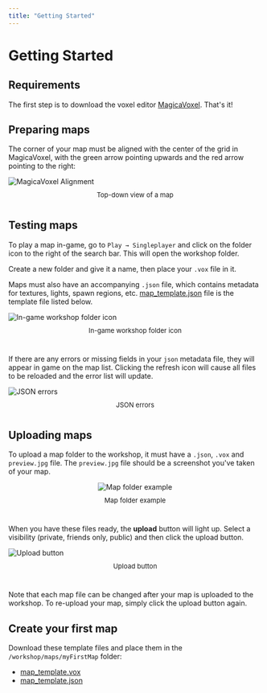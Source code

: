 ```yaml
---
title: "Getting Started"
---
```


# Getting Started

## Requirements

The first step is to download the voxel editor [MagicaVoxel](https://ephtracy.github.io/). That's it!

## Preparing maps

The corner of your map must be aligned with the center of the grid in MagicaVoxel, with the green arrow pointing upwards and the red arrow pointing to the right:

<img src="/alignment.png" alt="MagicaVoxel Alignment"/>
<div style="justify-content: center; display: flex; margin-top:10px; font-size: 13px; margin-bottom: 40px">
    <span>Top-down view of a map</span>
</div>
 
## Testing maps

To play a map in-game, go to `Play → Singleplayer` and click on the folder icon to the right of the search bar. This will open the workshop folder.

Create a new folder and give it a name, then place your `.vox` file in it.

Maps must also have an accompanying `.json` file, which contains metadata for textures, lights, spawn regions, etc. [map_template.json](/map_template.json) file is the template file listed below.


<img src="/folderbutton.png" alt="In-game workshop folder icon"/>
<div style="justify-content: center; display: flex; margin-top:10px; font-size: 13px; margin-bottom: 40px">
    <span>In-game workshop folder icon</span>
</div>


If there are any errors or missing fields in your `json` metadata file, they will appear in game on the map list. Clicking the refresh icon will cause all files to be reloaded and the error list will update.

<img src="/errors.png" alt="JSON errors"/>
<div style="justify-content: center; display: flex; margin-top:10px; font-size: 13px; margin-bottom: 40px">
    <span>JSON errors</span>
</div>


## Uploading maps

To upload a map folder to the workshop, it must have a `.json`, `.vox` and `preview.jpg` file. The `preview.jpg` file should be a screenshot you've taken of your map.

<div style="justify-content: center; display: flex;">
    <img src="/folderexample.png" alt="Map folder example"/>
</div>
<div style="justify-content: center; display: flex; margin-top:10px; font-size: 13px; margin-bottom: 40px">
    <span>Map folder example</span>
</div>

When you have these files ready, the **upload** button will light up. Select a visibility (private, friends only, public) and then click the upload button.

<img src="/uploadbutton.png" alt="Upload button"/>
<div style="justify-content: center; display: flex; margin-top:10px; font-size: 13px; margin-bottom: 40px">
    <span>Upload button</span>
</div>

Note that each map file can be changed after your map is uploaded to the workshop. To re-upload your map, simply click the upload button again.

## Create your first map

Download these template files and place them in the `/workshop/maps/myFirstMap` folder:

* [map_template.vox](/map_template.vox)
* [map_template.json](/map_template.json)